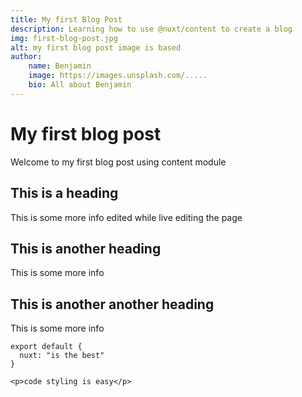```yaml
---
title: My first Blog Post
description: Learning how to use @nuxt/content to create a blog
img: first-blog-post.jpg
alt: my first blog post image is based
author:
    name: Benjamin
    image: https://images.unsplash.com/.....
    bio: All about Benjamin
---
```



# My first blog post

Welcome to my first blog post using content module

## This is a heading

This is some more info edited while live editing the page

## This is another heading

This is some more info

## This is another another heading

This is some more info

<info-box>
<template #info-box>
   This is a vue component inside markdown using slots live editing is pretty cool
</template>
</info-box>

```js[nuxt.config.js]
export default {
  nuxt: "is the best"
}
```
```html[my-first-blog-post.md]
<p>code styling is easy</p>
```